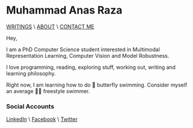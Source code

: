 # Muhammad Anas Raza


[WRITINGS](writings.md) \ [ABOUT](about.md) \ [CONTACT ME](mailto:mraza@oakland.edu)


Hey,

I am a PhD Computer Science student interested in Multimodal Representation Learning, Computer Vision and Model Robustness. 

I love programming, reading, exploring stuff, working out, writing and learning philosophy.

Right now, I am learning how to do  :butterfly: butterfly swimming. Consider myself an average :swimming_man:	freestyle swimmer. 


### Social Accounts 

[LinkedIn](https://linkedin.com/in/memanasraza) \ [Facebook](https://facebook.com/anas.init) \ [Twitter](https://twitter.com/anas_raza_m) 

